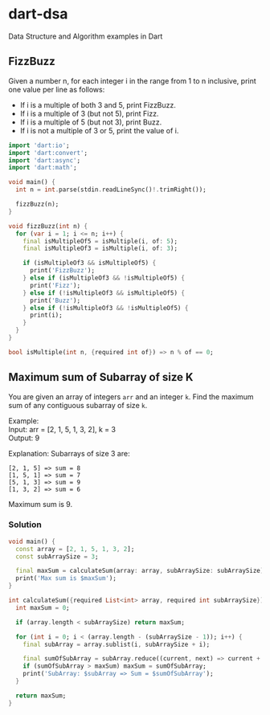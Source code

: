 # dart-dsa
Data Structure and Algorithm examples in Dart


## FizzBuzz

Given a number n, for each integer i in the range from 1 to n inclusive, print one value per line as follows:

- If i is a multiple of both 3 and 5, print FizzBuzz.
- If i is a multiple of 3 (but not 5), print Fizz.
- If i is a multiple of 5 (but not 3), print Buzz.
- If i is not a multiple of 3 or 5, print the value of i.

```dart
import 'dart:io';
import 'dart:convert';
import 'dart:async';
import 'dart:math';

void main() {
  int n = int.parse(stdin.readLineSync()!.trimRight());

  fizzBuzz(n);
}

void fizzBuzz(int n) {
  for (var i = 1; i <= n; i++) {
    final isMultipleOf5 = isMultiple(i, of: 5);
    final isMultipleOf3 = isMultiple(i, of: 3);

    if (isMultipleOf3 && isMultipleOf5) {
      print('FizzBuzz');
    } else if (isMultipleOf3 && !isMultipleOf5) {
      print('Fizz');
    } else if (!isMultipleOf3 && isMultipleOf5) {
      print('Buzz');
    } else if (!isMultipleOf3 && !isMultipleOf5) {
      print(i);
    }
  }
}

bool isMultiple(int n, {required int of}) => n % of == 0;
```

## Maximum sum of Subarray of size K

You are given an array of integers `arr` and an integer `k`. Find the maximum sum of any contiguous subarray of size `k`.

Example:\
Input: arr = [2, 1, 5, 1, 3, 2], k = 3\
Output: 9

Explanation:
Subarrays of size 3 are:
```
[2, 1, 5] => sum = 8
[1, 5, 1] => sum = 7
[5, 1, 3] => sum = 9
[1, 3, 2] => sum = 6
```
Maximum sum is 9.

### Solution
```dart
void main() {
  const array = [2, 1, 5, 1, 3, 2];
  const subArraySize = 3;

  final maxSum = calculateSum(array: array, subArraySize: subArraySize);
  print('Max sum is $maxSum');
}

int calculateSum({required List<int> array, required int subArraySize}) {
  int maxSum = 0;

  if (array.length < subArraySize) return maxSum;

  for (int i = 0; i < (array.length - (subArraySize - 1)); i++) {
    final subArray = array.sublist(i, subArraySize + i);

    final sumOfSubArray = subArray.reduce((current, next) => current + next);
    if (sumOfSubArray > maxSum) maxSum = sumOfSubArray;
    print('SubArray: $subArray => Sum = $sumOfSubArray');
  }

  return maxSum;
}
```
